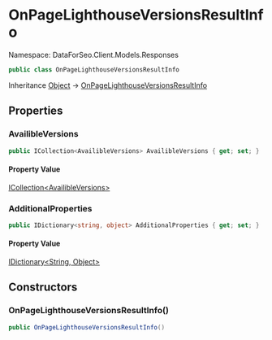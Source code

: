 # OnPageLighthouseVersionsResultInfo

Namespace: DataForSeo.Client.Models.Responses

```csharp
public class OnPageLighthouseVersionsResultInfo
```

Inheritance [Object](https://docs.microsoft.com/en-us/dotnet/api/system.object) → [OnPageLighthouseVersionsResultInfo](./dataforseo.client.models.responses.onpagelighthouseversionsresultinfo.md)

## Properties

### **AvailibleVersions**

```csharp
public ICollection<AvailibleVersions> AvailibleVersions { get; set; }
```

#### Property Value

[ICollection&lt;AvailibleVersions&gt;](./dataforseo.client.models.availibleversions.md)<br>

### **AdditionalProperties**

```csharp
public IDictionary<string, object> AdditionalProperties { get; set; }
```

#### Property Value

[IDictionary&lt;String, Object&gt;](https://docs.microsoft.com/en-us/dotnet/api/system.collections.generic.idictionary-2)<br>

## Constructors

### **OnPageLighthouseVersionsResultInfo()**

```csharp
public OnPageLighthouseVersionsResultInfo()
```
